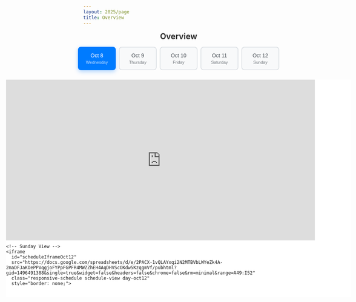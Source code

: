 ```yaml
---
layout: 2025/page
title: Overview
---
```


<div class="schedule-container">
  <h2 class="schedule-title">Overview</h2>
  
  <!-- Day Filter Controls -->
  <div class="day-filter-container">
    <div class="day-buttons">
      <button class="day-btn active" data-day="oct8" onclick="filterByDay('oct8')">
        Oct 8<br><small>Wednesday</small>
      </button>
      <button class="day-btn" data-day="oct9" onclick="filterByDay('oct9')">
        Oct 9<br><small>Thursday</small>
      </button>
      <button class="day-btn" data-day="oct10" onclick="filterByDay('oct10')">
        Oct 10<br><small>Friday</small>
      </button>
      <button class="day-btn" data-day="oct11" onclick="filterByDay('oct11')">
        Oct 11<br><small>Saturday</small>
      </button>
      <button class="day-btn" data-day="oct12" onclick="filterByDay('oct12')">
        Oct 12<br><small>Sunday</small>
      </button>
    </div>
  </div>


  <div id="sheetWrapper" class="sheet-wrapper day-view day-oct8">
    <!-- Wednesday View (Default) -->
     <iframe 
       id="scheduleIframeOct8"
       src="https://docs.google.com/spreadsheets/d/e/2PACX-1vQLAYxqi2N2MTBVbLWYeZk4A-2maDFJaKOePPVqgjoFYPpFGPFR4MWZZhEH4AqDHVScOKdw5KzqgmVf/pubhtml?gid=867229992&widget=true&headers=false&chrome=false" 
       class="responsive-schedule schedule-view day-oct8 active"
       style="border: none;">
     </iframe>
    
    <!-- Thursday View -->
    <iframe 
      id="scheduleIframeOct9"
      src="https://docs.google.com/spreadsheets/d/e/2PACX-1vQLAYxqi2N2MTBVbLWYeZk4A-2maDFJaKOePPVqgjoFYPpFGPFR4MWZZhEH4AqDHVScOKdw5KzqgmVf/pubhtml?gid=1496491388&single=true&widget=false&headers=false&chrome=false&rm=minimal&range=A10:I22" 
      class="responsive-schedule schedule-view day-oct9"
      style="border: none;">
    </iframe>
    
    <!-- Friday View -->
    <iframe 
      id="scheduleIframeOct10"
      src="https://docs.google.com/spreadsheets/d/e/2PACX-1vQLAYxqi2N2MTBVbLWYeZk4A-2maDFJaKOePPVqgjoFYPpFGPFR4MWZZhEH4AqDHVScOKdw5KzqgmVf/pubhtml?gid=1496491388&single=true&widget=false&headers=false&chrome=false&rm=minimal&range=A24:I35" 
      class="responsive-schedule schedule-view day-oct10"
      style="border: none;">
    </iframe>
    
    <!-- Saturday View -->
    <iframe 
      id="scheduleIframeOct11"
      src="https://docs.google.com/spreadsheets/d/e/2PACX-1vQLAYxqi2N2MTBVbLWYeZk4A-2maDFJaKOePPVqgjoFYPpFGPFR4MWZZhEH4AqDHVScOKdw5KzqgmVf/pubhtml?gid=1496491388&single=true&widget=false&headers=false&chrome=false&rm=minimal&range=A37:I47" 
      class="responsive-schedule schedule-view day-oct11"
      style="border: none;">
    </iframe>
    
    <!-- Sunday View -->
    <iframe 
      id="scheduleIframeOct12"
      src="https://docs.google.com/spreadsheets/d/e/2PACX-1vQLAYxqi2N2MTBVbLWYeZk4A-2maDFJaKOePPVqgjoFYPpFGPFR4MWZZhEH4AqDHVScOKdw5KzqgmVf/pubhtml?gid=1496491388&single=true&widget=false&headers=false&chrome=false&rm=minimal&range=A49:I52" 
      class="responsive-schedule schedule-view day-oct12"
      style="border: none;">
    </iframe>
  </div>
</div>

<style>
.schedule-container {
  width: 100%;
  max-width: none; 
  position: relative;
  overflow: hidden;
  margin: 0 auto;
}

.schedule-title {
  text-align: center;
  margin: 0 0 15px 0;
  padding: 0;
  font-size: 1.5em;
  font-weight: bold;
  color: #333;
}

/* Day Filter Styling */
.day-filter-container {
  margin-bottom: 25px;
  text-align: center;
}

.day-filter-container h3 {
  margin: 0 0 15px 0;
  font-size: 1.2em;
  color: #333;
  font-weight: 600;
}

.day-buttons {
  display: flex;
  justify-content: center;
  gap: 8px;
  flex-wrap: wrap;
  margin-bottom: 10px;
}

.day-btn {
  background: #f8f9fa;
  color: #495057;
  border: 2px solid #dee2e6;
  padding: 12px 16px;
  border-radius: 8px;
  cursor: pointer;
  font-size: 14px;
  font-weight: 500;
  transition: all 0.3s ease;
  min-width: 100px;
  text-align: center;
  line-height: 1.3;
}

.day-btn:hover {
  background: #e9ecef;
  border-color: #adb5bd;
  transform: translateY(-2px);
  box-shadow: 0 4px 8px rgba(0,0,0,0.1);
}

.day-btn.active {
  background: #007bff;
  color: white;
  border-color: #007bff;
  box-shadow: 0 4px 12px rgba(0,123,255,0.3);
}

.day-btn small {
  display: block;
  font-size: 11px;
  opacity: 0.8;
  margin-top: 2px;
}


/* Sheet Wrapper */
.sheet-wrapper {
  position: relative;
  border: 2px solid #e0e0e0;
  border-radius: 8px;
  overflow: hidden;
  background: white;
  box-shadow: 0 2px 10px rgba(0,0,0,0.1);
}

.responsive-schedule {
  width: 100%;
  height: auto; 
  min-height: 400px;
  max-height: none;
  transition: transform 0.3s ease;
}

/* Schedule View Control */
.schedule-view {
  position: absolute;
  top: 0;
  left: 0;
  width: 100%;
  height: 100%;
  opacity: 0;
  visibility: hidden;
  transition: opacity 0.3s ease, visibility 0.3s ease;
}

.schedule-view.active {
  opacity: 1;
  visibility: visible;
}

/* Dynamic height for day-specific views */
.sheet-wrapper.day-view .responsive-schedule {
  width: 100%;
  height: auto;
  min-height: 350px;
  max-height: 600px;
}

/* Custom heights and scaling for each day to show full table */
.sheet-wrapper.day-view.day-oct8 .responsive-schedule {
  height: 500px;
  min-height: 500px;
  max-height: 500px;
  transform: scale(0.85);
  transform-origin: top left;
  width: 100%;
  height: 117.65%;
}

.sheet-wrapper.day-view.day-oct9 .responsive-schedule {
  height: 600px;
  min-height: 600px;
  max-height: 600px;
  transform: scale(0.85);
  transform-origin: top left;
  width: 100%;
  height: 117.65%;
}

.sheet-wrapper.day-view.day-oct10 .responsive-schedule {
  height: 600px;
  min-height: 600px;
  max-height: 600px;
  transform: scale(0.85);
  transform-origin: top left;
  width: 100%;
  height: 117.65%;
}

.sheet-wrapper.day-view.day-oct11 .responsive-schedule {
  height: 600px;
  min-height: 600px;
  max-height: 600px;
  transform: scale(0.85);
  transform-origin: top left;
  width: 100%;
  height: 117.65%;
}

.sheet-wrapper.day-view.day-oct12 .responsive-schedule {
  height: 500px;
  min-height: 500px;
  max-height: 500px;
  transform: scale(0.85);
  transform-origin: top left;
  width: 100%;
  height: 117.65%;
}

/* Remove the white space overlay for day views */
.sheet-wrapper.day-view::after {
  display: none;
}

/* Adjust container height for day views */
.sheet-wrapper.day-view {
  width: 100vw;
  height: auto;
  min-height: 400px;
  max-height: 600px;
  overflow: hidden;
  margin: 0;
  margin-left: 0;
  border: none;
  border-radius: 0;
  box-shadow: none;
}

/* Very small mobile devices */
@media (max-width: 480px) {
  .sheet-wrapper.day-view {
    max-height: 70vh;
  }
  
  .sheet-wrapper.day-view.day-oct9 .responsive-schedule,
  .sheet-wrapper.day-view.day-oct10 .responsive-schedule,
  .sheet-wrapper.day-view.day-oct11 .responsive-schedule {
    min-height: 500px;
  }
}


.schedule-container::after {
  content: '';
  position: absolute;
  bottom: 0;
  left: 0;
  right: 0;
  height: 30px;
  background: white;
  z-index: 1;
  pointer-events: none;
}

/* Mobile devices */
@media (max-width: 768px) {
  .schedule-container {
    width: 100vw; 
    margin-left: calc(50% - 50vw); 
  }
  
  .responsive-schedule {
    height: auto;
    min-height: 400px;
  }
  
  .schedule-title {
    font-size: 1.3em;
    margin-bottom: 10px;
  }
  
  .day-buttons {
    flex-direction: column;
    align-items: center;
    gap: 8px;
  }
  
  .day-btn {
    width: 200px;
    padding: 15px 20px;
    font-size: 16px;
    min-width: 200px;
  }
  
  .day-btn small {
    font-size: 12px;
  }
  
  /* Fix scrolling for day views on mobile */
  .sheet-wrapper.day-view {
    width: 100%;
    margin-left: 0;
    overflow: auto;
    max-height: 80vh;
  }
  
  .sheet-wrapper.day-view.day-oct9 .responsive-schedule,
  .sheet-wrapper.day-view.day-oct10 .responsive-schedule,
  .sheet-wrapper.day-view.day-oct11 .responsive-schedule {
    height: auto;
    min-height: 600px;
    max-height: none;
    transform: none;
    width: 100%;
  }
  
  .sheet-wrapper.day-view.day-oct8 .responsive-schedule,
  .sheet-wrapper.day-view.day-oct12 .responsive-schedule {
    height: auto;
    min-height: 400px;
    max-height: none;
    transform: none;
    width: 100%;
  }
}

/* Tablets and small desktops */
@media (min-width: 769px) and (max-width: 1199px) {
  .schedule-container {
    width: 95vw; 
    margin-left: calc(50% - 47.5vw); 
  }
}

/* Large desktops */
@media (min-width: 1200px) {
  .schedule-container {
    width: 90vw; 
    margin-left: calc(50% - 45vw); 
  }
  
  .responsive-schedule {
    height: auto;
    max-height: none;
  }
  
  .schedule-title {
    font-size: 1.6em;
  }
}

/* Extra large screens */
@media (min-width: 1600px) {
  .schedule-container {
    width: 85vw; 
    margin-left: calc(50% - 42.5vw); 
  }
  
  .responsive-schedule {
    height: auto;
    max-height: none;
  }
  
  .schedule-title {
    font-size: 1.7em;
  }
}

/* Ultra-wide screens */
@media (min-width: 2000px) {
  .schedule-container {
    width: 80vw; 
    margin-left: calc(50% - 40vw); 
  }
  
  .responsive-schedule {
    height: auto;
    max-height: none;
  }
  
  .schedule-title {
    font-size: 1.8em;
  }
}
</style>

<script>
let currentDay = 'oct8'; // Current selected day (default: Wednesday)

// Day filtering functionality
function filterByDay(day) {
  currentDay = day;
  
  // Update active button
  document.querySelectorAll('.day-btn').forEach(btn => {
    btn.classList.remove('active');
  });
  document.querySelector(`[data-day="${day}"]`).classList.add('active');
  
  // Hide all schedule views
  document.querySelectorAll('.schedule-view').forEach(view => {
    view.classList.remove('active');
  });
  
  // Show the selected schedule view
  document.getElementById(`scheduleIframe${day.charAt(0).toUpperCase() + day.slice(1)}`).classList.add('active');
  
  // Remove all day classes first, then add the correct ones
  const wrapper = document.getElementById('sheetWrapper');
  wrapper.classList.remove('day-oct8', 'day-oct9', 'day-oct10', 'day-oct11', 'day-oct12');
  wrapper.classList.add('day-view', `day-${day}`);
}



// Initialize on page load
document.addEventListener('DOMContentLoaded', function() {
  // Page initialization complete
});
</script>

